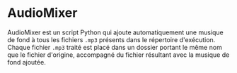 # AudioMixer
AudioMixer est un script Python qui ajoute automatiquement une musique de fond à tous les fichiers `.mp3` présents dans le répertoire d'exécution. Chaque fichier `.mp3` traité est placé dans un dossier portant le même nom que le fichier d'origine, accompagné du fichier résultant avec la musique de fond ajoutée.
